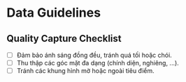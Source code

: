 # Data Guidelines

## Quality Capture Checklist

- [ ] Đảm bảo ánh sáng đồng đều, tránh quá tối hoặc chói.
- [ ] Thu thập các góc mặt đa dạng (chính diện, nghiêng, ...).
- [ ] Tránh các khung hình mờ hoặc ngoài tiêu điểm.
